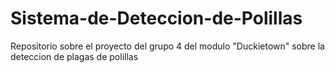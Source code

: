 # Sistema-de-Deteccion-de-Polillas
Repositorio sobre el proyecto del grupo 4 del modulo "Duckietown" sobre la deteccion de plagas de polillas
